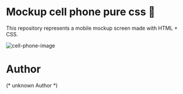 # Mockup cell phone pure css :iphone:

This repository represents a mobile mockup screen made with HTML + CSS.

![cell-phone-image](cell-phone-css.png)

# Author
(* unknown Author *) 